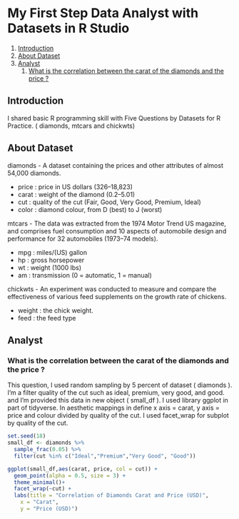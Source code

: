 # My First Step Data Analyst with Datasets in R Studio
1. [Introduction](#introduction)
2. [About Dataset](#introduction)
3. [Analyst](#introduction)
     1. [What is the correlation between the carat of the diamonds and the price ?](#subparagraph1)
## Introduction <a name="introduction"></a>
I shared basic R programming skill with Five Questions by Datasets for R Practice. ( diamonds, mtcars and chickwts)

## About Dataset <a name="About Data"></a>

diamonds -
A dataset containing the prices and other attributes of almost 54,000 diamonds.
* price : price in US dollars ($326–$18,823)
* carat : weight of the diamond (0.2–5.01)
* cut : quality of the cut (Fair, Good, Very Good, Premium, Ideal)
* color : diamond colour, from D (best) to J (worst)

mtcars -
The data was extracted from the 1974 Motor Trend US magazine, and comprises fuel consumption and 10 aspects of automobile design and performance for 32 automobiles (1973–74 models).
* mpg : miles/(US) gallon
* hp : gross horsepower
* wt : weight (1000 lbs)
* am : transmission (0 = automatic, 1 = manual)

chickwts -
An experiment was conducted to measure and compare the effectiveness of various feed supplements on the growth rate of chickens.
* weight : the chick weight.
* feed : the feed type

## Analyst <a name="About Data"></a>
### What is the correlation between the carat of the diamonds and the price ? <a name="subparagraph1"></a>
This question, I used random sampling by 5 percent of dataset ( diamonds ). I’m a filter quality of the cut such as ideal, premium, very good, and good. and I’m provided this data in new object ( small_df ). I used library ggplot in part of tidyverse. In aesthetic mappings in define x axis = carat, y axis = price and colour divided by quality of the cut. I used facet_wrap for subplot by quality of the cut.
```R
set.seed(18)
small_df <- diamonds %>%
  sample_frac(0.05) %>%
  filter(cut %in% c("Ideal","Premium","Very Good", "Good"))

ggplot(small_df,aes(carat, price, col = cut)) + 
  geom_point(alpha = 0.5, size = 3) +
  theme_minimal()+
  facet_wrap(~cut) +
  labs(title = "Correlation of Diamonds Carat and Price (USD)",
    x = "Carat",
    y = "Price (USD)")
```
